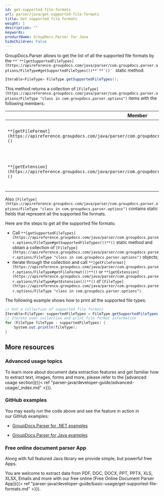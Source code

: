 ```yaml
---
id: get-supported-file-formats
url: parser/java/get-supported-file-formats
title: Get supported file formats
weight: 1
description: ""
keywords: 
productName: GroupDocs.Parser for Java
hideChildren: False
---
```

GroupDocs.Parser allows to get the list of all the supported file formats by the ``**`**[getSupportedFileTypes](https://apireference.groupdocs.com/java/parser/com.groupdocs.parser.options/FileType#getSupportedFileTypes())**`**`()` `` static method:

```csharp
Iterable<FileType> FileType.getSupportedFileTypes();

```

This method returns a collection of `[FileType](https://apireference.groupdocs.com/java/parser/com.groupdocs.parser.options/FileType "class in com.groupdocs.parser.options")` items with the following members:

| Member | Description |
| --- | --- |
| `**[getFileFormat](https://apireference.groupdocs.com/java/parser/com.groupdocs.parser.options/FileType#getFileFormat())**()` | File type name e.g. "Microsoft Word Document". |
| `**[getExtension](https://apireference.groupdocs.com/java/parser/com.groupdocs.parser.options/FileType#getExtension())**()` | Filename suffix (including the period ".") e.g. ".doc". |

Also `[FileType](https://apireference.groupdocs.com/java/parser/com.groupdocs.parser.options/FileType "class in com.groupdocs.parser.options")` contains static fields that represent all the supported file formats.

Here are the steps to get all the supported file formats:

*   Call `**[getSupportedFileTypes](https://apireference.groupdocs.com/java/parser/com.groupdocs.parser.options/FileType#getSupportedFileTypes())**()` static method and obtain a collection of `[FileType](https://apireference.groupdocs.com/java/parser/com.groupdocs.parser.options/FileType "class in com.groupdocs.parser.options")` objects;
*   Iterate through the collection and call  `**[getFileFormat](https://apireference.groupdocs.com/java/parser/com.groupdocs.parser.options/FileType#getFileFormat())**()` or `**[getExtension](https://apireference.groupdocs.com/java/parser/com.groupdocs.parser.options/FileType#getExtension())**()` of `[FileType](https://apireference.groupdocs.com/java/parser/com.groupdocs.parser.options/FileType "class in com.groupdocs.parser.options")`.

The following example shows how to print all the supported file types:

```csharp
// Get a collection of supported file formats
Iterable<FileType> supportedFileTypes = FileType.getSupportedFileTypes();
// Iterate over collection and print file format information
for (FileType fileType : supportedFileTypes) {
    System.out.println(fileType);
}

```

## More resources

### Advanced usage topics

To learn more about document data extraction features and get familiar how to extract text, images, forms and more, please refer to the [advanced usage section]({{< ref "parser-java/developer-guide/advanced-usage/_index.md" >}}).

### GitHub examples

You may easily run the code above and see the feature in action in our GitHub examples:

*   [GroupDocs.Parser for .NET examples](https://github.com/groupdocs-parser/GroupDocs.Parser-for-.NET)
    
*   [GroupDocs.Parser for Java examples](https://github.com/groupdocs-parser/GroupDocs.Parser-for-Java)
    

### Free online document parser App

Along with full featured Java library we provide simple, but powerful free Apps.

You are welcome to extract data from PDF, DOC, DOCX, PPT, PPTX, XLS, XLSX, Emails and more with our free online [Free Online Document Parser App]({{< ref "parser-java/developer-guide/basic-usage/get-supported-file-formats.md" >}}).
